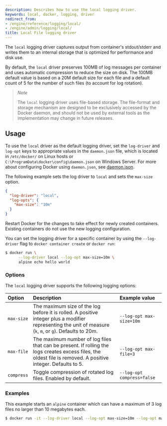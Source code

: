 ```yaml
---
description: Describes how to use the local logging driver.
keywords: local, docker, logging, driver
redirect_from:
- /engine/reference/logging/local/
- /engine/admin/logging/local/
title: Local File logging driver
---
```


The `local` logging driver captures output from container's stdout/stderr and
writes them to an internal storage that is optimized for performance and disk
use.

By default, the `local` driver preserves 100MB of log messages per container and
uses automatic compression to reduce the size on disk. The 100MB default value is based on a 20M default size 
for each file and a default count of 5 for the number of such files (to account for log rotation).

> *Note*
>
> The `local` logging driver uses file-based storage. The file-format and
> storage mechanism are designed to be exclusively accessed by the Docker
> daemon, and should not be used by external tools as the implementation may
> change in future releases.

## Usage

To use the `local` driver as the default logging driver, set the `log-driver`
and `log-opt` keys to appropriate values in the `daemon.json` file, which is
located in `/etc/docker/` on Linux hosts or
`C:\ProgramData\docker\config\daemon.json` on Windows Server. For more about
configuring Docker using `daemon.json`, see
[daemon.json](../../../engine/reference/commandline/dockerd.md#daemon-configuration-file).

The following example sets the log driver to `local` and sets the `max-size`
option.

```json
{
  "log-driver": "local",
  "log-opts": {
    "max-size": "10m"
  }
}
```

Restart Docker for the changes to take effect for newly created containers. Existing containers do not use the new logging configuration.

You can set the logging driver for a specific container by using the
`--log-driver` flag to `docker container create` or `docker run`:

```bash
$ docker run \
      --log-driver local --log-opt max-size=10m \
      alpine echo hello world
```

### Options

The `local` logging driver supports the following logging options:

| Option      | Description                                                                                                                                                   | Example  value             |
|:------------|:--------------------------------------------------------------------------------------------------------------------------------------------------------------|:---------------------------|
| `max-size`  | The maximum size of the log before it is rolled. A positive integer plus a modifier representing the unit of measure (`k`, `m`, or `g`). Defaults to 20m.     | `--log-opt max-size=10m`   |
| `max-file`  | The maximum number of log files that can be present. If rolling the logs creates excess files, the oldest file is removed. A positive integer. Defaults to 5. | `--log-opt max-file=3`     |
| `compress`  | Toggle compression of rotated log files. Enabled by default.                                                                                                  | `--log-opt compress=false` |

### Examples

This example starts an `alpine` container which can have a maximum of 3 log
files no larger than 10 megabytes each.

```bash
$ docker run -it --log-driver local --log-opt max-size=10m --log-opt max-file=3 alpine ash
```
